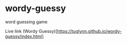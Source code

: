 # wordy-guessy
word guessing game


Live link (Wordy Guessy)[https://tuglynn.github.io/wordy-guessy/index.html]